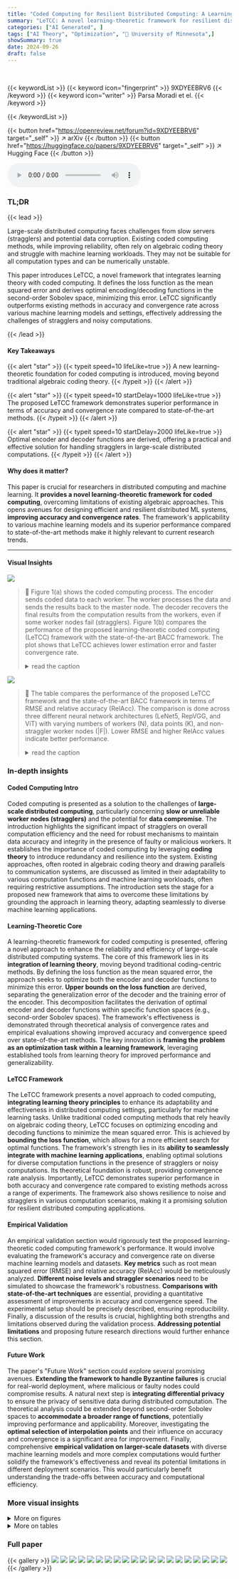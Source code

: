 ```yaml
---
title: "Coded Computing for Resilient Distributed Computing: A Learning-Theoretic Framework"
summary: "LeTCC: A novel learning-theoretic framework for resilient distributed computing, achieving faster convergence and higher accuracy than existing methods by integrating learning theory principles with c..."
categories: ["AI Generated", ]
tags: ["AI Theory", "Optimization", "🏢 University of Minnesota",]
showSummary: true
date: 2024-09-26
draft: false
---
```


<br>

{{< keywordList >}}
{{< keyword icon="fingerprint" >}} 9XDYEEBRV6 {{< /keyword >}}
{{< keyword icon="writer" >}} Parsa Moradi et el. {{< /keyword >}}
 
{{< /keywordList >}}

{{< button href="https://openreview.net/forum?id=9XDYEEBRV6" target="_self" >}}
↗ arXiv
{{< /button >}}
{{< button href="https://huggingface.co/papers/9XDYEEBRV6" target="_self" >}}
↗ Hugging Face
{{< /button >}}



<audio controls>
    <source src="https://ai-paper-reviewer.com/9XDYEEBRV6/podcast.wav" type="audio/wav">
    Your browser does not support the audio element.
</audio>


### TL;DR


{{< lead >}}

Large-scale distributed computing faces challenges from slow servers (stragglers) and potential data corruption. Existing coded computing methods, while improving reliability, often rely on algebraic coding theory and struggle with machine learning workloads. They may not be suitable for all computation types and can be numerically unstable. 

This paper introduces LeTCC, a novel framework that integrates learning theory with coded computing.  It defines the loss function as the mean squared error and derives optimal encoding/decoding functions in the second-order Sobolev space, minimizing this error.  LeTCC significantly outperforms existing methods in accuracy and convergence rate across various machine learning models and settings, effectively addressing the challenges of stragglers and noisy computations.

{{< /lead >}}


#### Key Takeaways

{{< alert "star" >}}
{{< typeit speed=10 lifeLike=true >}} A new learning-theoretic foundation for coded computing is introduced, moving beyond traditional algebraic coding theory. {{< /typeit >}}
{{< /alert >}}

{{< alert "star" >}}
{{< typeit speed=10 startDelay=1000 lifeLike=true >}} The proposed LeTCC framework demonstrates superior performance in terms of accuracy and convergence rate compared to state-of-the-art methods. {{< /typeit >}}
{{< /alert >}}

{{< alert "star" >}}
{{< typeit speed=10 startDelay=2000 lifeLike=true >}} Optimal encoder and decoder functions are derived, offering a practical and effective solution for handling stragglers in large-scale distributed computations. {{< /typeit >}}
{{< /alert >}}

#### Why does it matter?
This paper is crucial for researchers in distributed computing and machine learning.  It **provides a novel learning-theoretic framework for coded computing**, overcoming limitations of existing algebraic approaches. This opens avenues for designing efficient and resilient distributed ML systems, **improving accuracy and convergence rates**. The framework's applicability to various machine learning models and its superior performance compared to state-of-the-art methods make it highly relevant to current research trends.

------
#### Visual Insights



![](https://ai-paper-reviewer.com/9XDYEEBRV6/figures_2_1.jpg)

> 🔼 Figure 1(a) shows the coded computing process. The encoder sends coded data to each worker. The worker processes the data and sends the results back to the master node. The decoder recovers the final results from the computation results from the workers, even if some worker nodes fail (stragglers). Figure 1(b) compares the performance of the proposed learning-theoretic coded computing (LeTCC) framework with the state-of-the-art BACC framework.  The plot shows that LeTCC achieves lower estimation error and faster convergence rate.
> <details>
> <summary>read the caption</summary>
> Figure 1(a): Coded Computing: Each worker node processes a combination of data (coded data). The decoder recovers the final results, even in the presence of missing outputs from some worker nodes. Figure 1(b): The log-log plot of the expected error versus the number of workers (N) for the proposed framework (LeTCC) and the state-of-the-art BACC [29]. LeTCC framework not only achieves a lower estimation error but also has a faster convergence rate.
> </details>





![](https://ai-paper-reviewer.com/9XDYEEBRV6/tables_7_1.jpg)

> 🔼 The table compares the performance of the proposed LeTCC framework and the state-of-the-art BACC framework in terms of RMSE and relative accuracy (RelAcc).  The comparison is done across three different neural network architectures (LeNet5, RepVGG, and ViT) with varying numbers of workers (N), data points (K), and non-straggler worker nodes (|F|).  Lower RMSE and higher RelAcc values indicate better performance.
> <details>
> <summary>read the caption</summary>
> Table 1: Comparison of the proposed framework (LeTCC) and the state-of-the-art (BACC) in terms of the Root Mean Squared Error (RMSE) and the Relative Accuracy (RelAcc).
> </details>





### In-depth insights


#### Coded Computing Intro
Coded computing is presented as a solution to the challenges of **large-scale distributed computing**, particularly concerning **slow or unreliable worker nodes (stragglers)** and the potential for **data compromise**.  The introduction highlights the significant impact of stragglers on overall computation efficiency and the need for robust mechanisms to maintain data accuracy and integrity in the presence of faulty or malicious workers. It establishes the importance of coded computing by leveraging **coding theory** to introduce redundancy and resilience into the system.  Existing approaches, often rooted in algebraic coding theory and drawing parallels to communication systems, are discussed as limited in their adaptability to various computation functions and machine learning workloads, often requiring restrictive assumptions.  The introduction sets the stage for a proposed new framework that aims to overcome these limitations by grounding the approach in learning theory, adapting seamlessly to diverse machine learning applications.

#### Learning-Theoretic Core
A learning-theoretic framework for coded computing is presented, offering a novel approach to enhance the reliability and efficiency of large-scale distributed computing systems.  The core of this framework lies in its **integration of learning theory**, moving beyond traditional coding-centric methods. By defining the loss function as the mean squared error, the approach seeks to optimize both the encoder and decoder functions to minimize this error.  **Upper bounds on the loss function** are derived, separating the generalization error of the decoder and the training error of the encoder. This decomposition facilitates the derivation of optimal encoder and decoder functions within specific function spaces (e.g., second-order Sobolev spaces). The framework's effectiveness is demonstrated through theoretical analysis of convergence rates and empirical evaluations showing improved accuracy and convergence speed over state-of-the-art methods.  The key innovation is **framing the problem as an optimization task within a learning framework**, leveraging established tools from learning theory for improved performance and generalizability.

#### LeTCC Framework
The LeTCC framework presents a novel approach to coded computing, **integrating learning theory principles** to enhance its adaptability and effectiveness in distributed computing settings, particularly for machine learning tasks. Unlike traditional coded computing methods that rely heavily on algebraic coding theory, LeTCC focuses on optimizing encoding and decoding functions to minimize the mean squared error.  This is achieved by **bounding the loss function**, which allows for a more efficient search for optimal functions.  The framework's strength lies in its **ability to seamlessly integrate with machine learning applications**, enabling optimal solutions for diverse computation functions in the presence of stragglers or noisy computations. Its theoretical foundation is robust, providing convergence rate analysis. Importantly, LeTCC demonstrates superior performance in both accuracy and convergence rate compared to existing methods across a range of experiments. The framework also shows resilience to noise and stragglers in various computation scenarios, making it a promising solution for resilient distributed computing applications.

#### Empirical Validation
An empirical validation section would rigorously test the proposed learning-theoretic coded computing framework's performance.  It would involve evaluating the framework's accuracy and convergence rate on diverse machine learning models and datasets.  **Key metrics** such as root mean squared error (RMSE) and relative accuracy (RelAcc) would be meticulously analyzed.  **Different noise levels and straggler scenarios** need to be simulated to showcase the framework's robustness.  **Comparisons with state-of-the-art techniques** are essential, providing a quantitative assessment of improvements in accuracy and convergence speed.  The experimental setup should be precisely described, ensuring reproducibility.  Finally, a discussion of the results is crucial, highlighting both strengths and limitations observed during the validation process.  **Addressing potential limitations** and proposing future research directions would further enhance this section.

#### Future Work
The paper's "Future Work" section could explore several promising avenues.  **Extending the framework to handle Byzantine failures** is crucial for real-world deployment, where malicious or faulty nodes could compromise results.  A natural next step is **integrating differential privacy** to ensure the privacy of sensitive data during distributed computation.  The theoretical analysis could be extended beyond second-order Sobolev spaces to **accommodate a broader range of functions**, potentially improving performance and applicability.  Moreover, investigating the **optimal selection of interpolation points** and their influence on accuracy and convergence is a significant area for improvement.  Finally, comprehensive **empirical validation on larger-scale datasets** with diverse machine learning models and more complex computations would further solidify the framework's effectiveness and reveal its potential limitations in different deployment scenarios.  This would particularly benefit understanding the trade-offs between accuracy and computational efficiency.


### More visual insights

<details>
<summary>More on figures
</summary>


![](https://ai-paper-reviewer.com/9XDYEEBRV6/figures_3_1.jpg)

> 🔼 The figure illustrates the LeTCC (Learning-Theoretic Coded Computing) framework, showing its three layers: the encoding layer, the computing layer, and the decoding layer.  The encoding layer takes raw data points (x1, x2,...xK) as input and produces coded data points (x~1, x~2,...x~N) which are then sent to the worker nodes. Each worker node applies a function, f(.), to its assigned coded data point and returns the result. In the computing layer, some worker nodes might be stragglers and fail to return results. Finally, the decoding layer takes the results from the non-straggler worker nodes and reconstructs the desired results (f~(x1), f~(x2),...f~(xK)). The framework is designed for straggler resilience.
> <details>
> <summary>read the caption</summary>
> Figure 2: LeTCC framework.
> </details>



![](https://ai-paper-reviewer.com/9XDYEEBRV6/figures_8_1.jpg)

> 🔼 This figure shows the log-log plot of the expected error against the number of workers for both the proposed LeTCC framework and the state-of-the-art BACC framework.  The plot clearly demonstrates that LeTCC achieves a significantly lower estimation error and a faster convergence rate compared to BACC.
> <details>
> <summary>read the caption</summary>
> Figure 1(b): The log-log plot of the expected error versus the number of workers (N) for the proposed framework (LeTCC) and the state-of-the-art BACC [29]. LeTCC framework not only achieves a lower estimation error but also has a faster convergence rate.
> </details>



![](https://ai-paper-reviewer.com/9XDYEEBRV6/figures_9_1.jpg)

> 🔼 This figure compares the performance of the proposed LeTCC framework and the state-of-the-art BACC framework in terms of the expected error versus the number of workers. The log-log plot shows that LeTCC achieves a lower estimation error and a faster convergence rate than BACC.
> <details>
> <summary>read the caption</summary>
> Figure 1(b): The log-log plot of the expected error versus the number of workers (N) for the proposed framework (LeTCC) and the state-of-the-art BACC [29]. LeTCC framework not only achieves a lower estimation error but also has a faster convergence rate.
> </details>



![](https://ai-paper-reviewer.com/9XDYEEBRV6/figures_32_1.jpg)

> 🔼 Figure 1(a) shows a schematic of coded computing, where each worker node receives a coded combination of the input data and performs computation on it. The decoder at the master node then uses the outputs from the worker nodes to recover the final results even if some worker nodes are slow or missing. Figure 1(b) compares the performance of the proposed LeTCC framework with the state-of-the-art BACC framework in terms of the expected error versus the number of worker nodes.  The plot shows that LeTCC achieves both a lower expected error and a faster convergence rate.
> <details>
> <summary>read the caption</summary>
> Figure 1(a): Coded Computing: Each worker node processes a combination of data (coded data). The decoder recovers the final results, even in the presence of missing outputs from some worker nodes. Figure 1(b): The log-log plot of the expected error versus the number of workers (N) for the proposed framework (LeTCC) and the state-of-the-art BACC [29]. LeTCC framework not only achieves a lower estimation error but also has a faster convergence rate.
> </details>



![](https://ai-paper-reviewer.com/9XDYEEBRV6/figures_33_1.jpg)

> 🔼 This figure shows the comparison of the proposed LeTCC framework and the state-of-the-art BACC framework in terms of the expected error with respect to the number of workers. It demonstrates that LeTCC outperforms BACC in terms of both accuracy and convergence speed.
> <details>
> <summary>read the caption</summary>
> Figure 1(b): The log-log plot of the expected error versus the number of workers (N) for the proposed framework (LeTCC) and the state-of-the-art BACC [29]. LeTCC framework not only achieves a lower estimation error but also has a faster convergence rate.
> </details>



![](https://ai-paper-reviewer.com/9XDYEEBRV6/figures_34_1.jpg)

> 🔼 This figure illustrates the basic concept of coded computing.  Data is encoded at a master node and distributed to multiple worker nodes for parallel processing. Each worker receives a combination of the original data, rather than the raw data itself. The final results are then reconstructed by a decoder at the master node, even if some worker nodes are slow or fail to respond (stragglers). This approach increases resilience to stragglers compared to traditional distributed computing methods.
> <details>
> <summary>read the caption</summary>
> Figure 1(a): Coded Computing: Each worker node processes a combination of data (coded data). The decoder recovers the final results, even in the presence of missing outputs from some worker nodes.
> </details>



![](https://ai-paper-reviewer.com/9XDYEEBRV6/figures_34_2.jpg)

> 🔼 This figure illustrates the basic concept of coded computing.  The master node encodes the data and distributes it to multiple worker nodes. Each worker node processes its assigned encoded data and returns the results to the master node. The decoder then uses the results from all the worker nodes (or a subset of them, as some may be slow or faulty) to reconstruct the final output. The redundancy in the encoded data allows the decoder to compensate for missing or incorrect results.  This is a key part of the paper's methodology, allowing resilient computing.
> <details>
> <summary>read the caption</summary>
> Figure 1(a): Coded Computing: Each worker node processes a combination of data (coded data). The decoder recovers the final results, even in the presence of missing outputs from some worker nodes.
> </details>



![](https://ai-paper-reviewer.com/9XDYEEBRV6/figures_34_3.jpg)

> 🔼 This figure illustrates the basic concept of coded computing.  Data is encoded by a master node and distributed to worker nodes for processing. Each worker node receives a coded combination of data, not the raw data itself. Worker nodes perform their assigned computation and return their results to the master node. The master node employs a decoder to reconstruct the final result from the collective outputs of the worker nodes, even if some workers (stragglers) fail to respond or produce correct results. This approach leverages the redundancy in the coded data to enhance reliability and resilience against stragglers.
> <details>
> <summary>read the caption</summary>
> Figure 1(a): Coded Computing: Each worker node processes a combination of data (coded data). The decoder recovers the final results, even in the presence of missing outputs from some worker nodes.
> </details>



</details>




<details>
<summary>More on tables
</summary>


![](https://ai-paper-reviewer.com/9XDYEEBRV6/tables_31_1.jpg)
> 🔼 This table compares the performance of the proposed LeTCC framework and the state-of-the-art BACC framework in terms of RMSE and relative accuracy (RelAcc) across three different model architectures: LeNet5, RepVGG, and ViT.  For each model, the table shows the RMSE and RelAcc values for both LeTCC and BACC, along with their standard deviations, for a specific configuration of the number of workers (N), data points (K), and non-straggler workers (|F|).
> <details>
> <summary>read the caption</summary>
> Table 1: Comparison of the proposed framework (LeTCC) and the state-of-the-art (BACC) in terms of the Root Mean Squared Error (RMSE) and the Relative Accuracy (RelAcc).
> </details>

![](https://ai-paper-reviewer.com/9XDYEEBRV6/tables_32_1.jpg)
> 🔼 This table compares the performance of the proposed LeTCC framework and the state-of-the-art BACC method in terms of RMSE and relative accuracy (RelAcc).  The comparison is done across three different neural network architectures: LeNet5, RepVGG, and ViT. For each architecture, the table shows the RMSE and RelAcc values for both methods, with different numbers of worker nodes (N), data points (K), and non-straggler worker nodes (|F|).  This allows for an assessment of the relative performance of the two methods under various conditions.
> <details>
> <summary>read the caption</summary>
> Table 1: Comparison of the proposed framework (LeTCC) and the state-of-the-art (BACC) in terms of the Root Mean Squared Error (RMSE) and the Relative Accuracy (RelAcc).
> </details>

</details>




### Full paper

{{< gallery >}}
<img src="https://ai-paper-reviewer.com/9XDYEEBRV6/1.png" class="grid-w50 md:grid-w33 xl:grid-w25" />
<img src="https://ai-paper-reviewer.com/9XDYEEBRV6/2.png" class="grid-w50 md:grid-w33 xl:grid-w25" />
<img src="https://ai-paper-reviewer.com/9XDYEEBRV6/3.png" class="grid-w50 md:grid-w33 xl:grid-w25" />
<img src="https://ai-paper-reviewer.com/9XDYEEBRV6/4.png" class="grid-w50 md:grid-w33 xl:grid-w25" />
<img src="https://ai-paper-reviewer.com/9XDYEEBRV6/5.png" class="grid-w50 md:grid-w33 xl:grid-w25" />
<img src="https://ai-paper-reviewer.com/9XDYEEBRV6/6.png" class="grid-w50 md:grid-w33 xl:grid-w25" />
<img src="https://ai-paper-reviewer.com/9XDYEEBRV6/7.png" class="grid-w50 md:grid-w33 xl:grid-w25" />
<img src="https://ai-paper-reviewer.com/9XDYEEBRV6/8.png" class="grid-w50 md:grid-w33 xl:grid-w25" />
<img src="https://ai-paper-reviewer.com/9XDYEEBRV6/9.png" class="grid-w50 md:grid-w33 xl:grid-w25" />
<img src="https://ai-paper-reviewer.com/9XDYEEBRV6/10.png" class="grid-w50 md:grid-w33 xl:grid-w25" />
<img src="https://ai-paper-reviewer.com/9XDYEEBRV6/11.png" class="grid-w50 md:grid-w33 xl:grid-w25" />
<img src="https://ai-paper-reviewer.com/9XDYEEBRV6/12.png" class="grid-w50 md:grid-w33 xl:grid-w25" />
<img src="https://ai-paper-reviewer.com/9XDYEEBRV6/13.png" class="grid-w50 md:grid-w33 xl:grid-w25" />
<img src="https://ai-paper-reviewer.com/9XDYEEBRV6/14.png" class="grid-w50 md:grid-w33 xl:grid-w25" />
<img src="https://ai-paper-reviewer.com/9XDYEEBRV6/15.png" class="grid-w50 md:grid-w33 xl:grid-w25" />
<img src="https://ai-paper-reviewer.com/9XDYEEBRV6/16.png" class="grid-w50 md:grid-w33 xl:grid-w25" />
<img src="https://ai-paper-reviewer.com/9XDYEEBRV6/17.png" class="grid-w50 md:grid-w33 xl:grid-w25" />
<img src="https://ai-paper-reviewer.com/9XDYEEBRV6/18.png" class="grid-w50 md:grid-w33 xl:grid-w25" />
<img src="https://ai-paper-reviewer.com/9XDYEEBRV6/19.png" class="grid-w50 md:grid-w33 xl:grid-w25" />
<img src="https://ai-paper-reviewer.com/9XDYEEBRV6/20.png" class="grid-w50 md:grid-w33 xl:grid-w25" />
{{< /gallery >}}